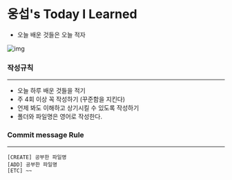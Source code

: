 # 웅섭's Today I Learned

-  오늘 배운 것들은 오늘 적자
  
![img](https://i1.daumcdn.net/thumb/C300x240/?fname=https://blog.kakaocdn.net/dn/3H0pg/btqEAMKeaky/UIxtAXObYwrlnsvTY1WdY0/img.jpg) 
### 작성규칙
---
 - 오늘 하루 배운 것들을 적기
 - 주 4회 이상 꼭 작성하기 (꾸준함을 지킨다)
 - 언제 봐도 이해하고 상기시킬 수 있도록 작성하기
 - 폴더와 파일명은 영어로 작성한다.

### Commit message Rule
---
```
[CREATE] 공부한 파일명
[ADD] 공부한 파일명
[ETC] ~~
```